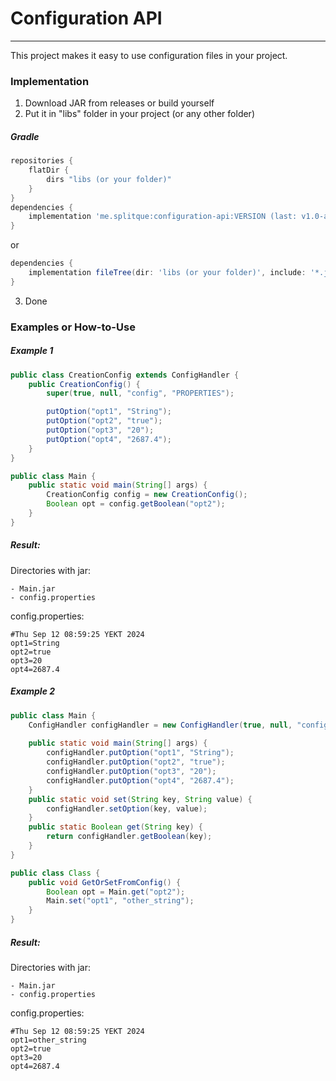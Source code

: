 # Configuration API

---

This project makes it easy to use configuration files in your project.

### Implementation
1. Download JAR from releases or build yourself
2. Put it in "libs" folder in your project (or any other folder)
##### Gradle
```groovy
repositories {
    flatDir {
        dirs "libs (or your folder)" 
    }
}
dependencies {
    implementation 'me.splitque:configuration-api:VERSION (last: v1.0-alpha)'
}
```
or
```groovy
dependencies {
    implementation fileTree(dir: 'libs (or your folder)', include: '*.jar')
}
```

3. Done

### Examples or How-to-Use

##### Example 1
```java
public class CreationConfig extends ConfigHandler {
    public CreationConfig() {
        super(true, null, "config", "PROPERTIES");

        putOption("opt1", "String");
        putOption("opt2", "true");
        putOption("opt3", "20");
        putOption("opt4", "2687.4");
    }
}
```
```java
public class Main {
    public static void main(String[] args) {
        CreationConfig config = new CreationConfig();
        Boolean opt = config.getBoolean("opt2");
    }
}
```
##### Result:
Directories with jar:
```
- Main.jar
- config.properties
```
config.properties:
```properties
#Thu Sep 12 08:59:25 YEKT 2024
opt1=String
opt2=true
opt3=20
opt4=2687.4
```

##### Example 2
```java
public class Main {
    ConfigHandler configHandler = new ConfigHandler(true, null, "config", "PROPERTIES");
    
    public static void main(String[] args) {
        configHandler.putOption("opt1", "String");
        configHandler.putOption("opt2", "true");
        configHandler.putOption("opt3", "20");
        configHandler.putOption("opt4", "2687.4");
    }
    public static void set(String key, String value) {
        configHandler.setOption(key, value);
    }
    public static Boolean get(String key) {
        return configHandler.getBoolean(key);
    }
}
```

```java
public class Class {
    public void GetOrSetFromConfig() {
        Boolean opt = Main.get("opt2");
        Main.set("opt1", "other_string");
    }
}
```
##### Result:
Directories with jar:
```
- Main.jar
- config.properties
```
config.properties:
```properties
#Thu Sep 12 08:59:25 YEKT 2024
opt1=other_string
opt2=true
opt3=20
opt4=2687.4
```